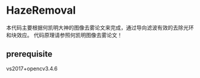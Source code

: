 # HazeRemoval
  本代码主要根据何凯明大神的图像去雾论文来完成，通过导向滤波有效的去除光环和块效应。
  代码原理请参照何凯明图像去雾论文！
## prerequisite
vs2017+opencv3.4.6
